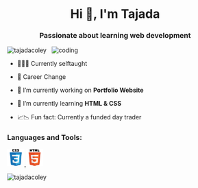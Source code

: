 <h1 align="center">Hi 👋, I'm Tajada</h1>
<h3 align="center">Passionate about learning web development</h3>
<img align="right" alt="coding" width="400" src="https://cdn-media-1.freecodecamp.org/code-radio/Saron3.gif">

<p align="left"> <img src="https://komarev.com/ghpvc/?username=tajadacoley&label=Profile%20views&color=0e75b6&style=flat" alt="tajadacoley" /> </p>

- 👩🏾‍💻 Currently selftaught

- 🔀 Career Change

- 🔭 I’m currently working on **Portfolio Website**

- 🌱 I’m currently learning **HTML & CSS**

- 📈📉 Fun fact: Currently a funded day trader


<p align="left">
</p>

<h3 align="left">Languages and Tools:</h3>
<p align="left"> <a href="https://www.w3schools.com/css/" target="_blank" rel="noreferrer"> <img src="https://raw.githubusercontent.com/devicons/devicon/master/icons/css3/css3-original-wordmark.svg" alt="css3" width="40" height="40"/> </a> <a href="https://www.w3.org/html/" target="_blank" rel="noreferrer"> <img src="https://raw.githubusercontent.com/devicons/devicon/master/icons/html5/html5-original-wordmark.svg" alt="html5" width="40" height="40"/> </a> </p>


<p><img align="left" src="https://github-readme-stats.vercel.app/api/top-langs?username=tajadacoley&show_icons=true&locale=en&layout=compact" alt="tajadacoley" /></p>
<!---
tajadacoley/tajadacoley is a ✨ special ✨ repository because its `README.md` (this file) appears on your GitHub profile.
You can click the Preview link to take a look at your changes.
--->
